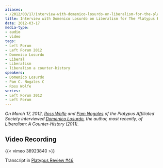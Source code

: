 ```yaml
---
aliases:
- /2012/03/17/interview-with-domenico-losurdo-on-liberalism-for-the-platypus-review
title: Interview with Domenico Losurdo on Liberalism for The Platypus Review
date: 2012-03-17
media-type:
- audio
- video
tags:
- Left Forum
- Left Forum 2012
- Domenico Losurdo
- Liberal
- Liberalism
- liberalism a counter-history
speakers:
- Domenico Losurdo
- Pam C. Nogales C
- Ross Wolfe
series:
- Left Forum 2012
- Left Forum
---
```


_On March 17, 2012, [Ross Wolfe](/speakers/ross-wolfe) and [Pam Nogales](/speakers/pam-c-nogales-c) of the Platypus Affiliated Society interviewed [Domenico Losurdo](/speakers/domenico-losurdo), the author, most recently, of *Liberalism: A Counter-History* (2011)._

## Video Recording

{{< vimeo 38923840 >}}

Transcript in [Platypus Review #46](/2012/05/01/liberalism-and-marx-domenico-losurdo/)
